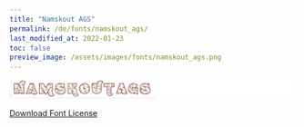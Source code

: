 ```yaml
---
title: "Namskout AGS"
permalink: /de/fonts/namskout_ags/
last_modified_at: 2022-01-23
toc: false
preview_image: /assets/images/fonts/namskout_ags.png
---
```

![NamskoutAGS](/assets/images/fonts/namskout_ags.png)

[Download Font License](https://github.com/inkstitch/inkstitch/tree/main/fonts/namskout_AGS/LICENSE)